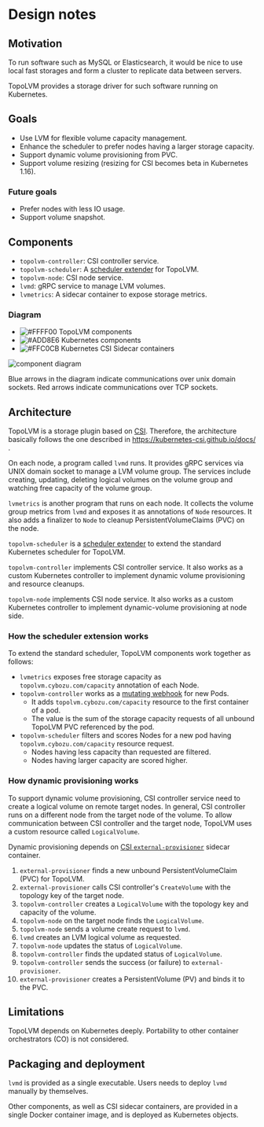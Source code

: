 Design notes
============

Motivation
----------

To run software such as MySQL or Elasticsearch, it would be nice to use
local fast storages and form a cluster to replicate data between servers.

TopoLVM provides a storage driver for such software running on Kubernetes.

Goals
-----

- Use LVM for flexible volume capacity management.
- Enhance the scheduler to prefer nodes having a larger storage capacity.
- Support dynamic volume provisioning from PVC.
- Support volume resizing (resizing for CSI becomes beta in Kubernetes 1.16).

### Future goals

- Prefer nodes with less IO usage.
- Support volume snapshot.

Components
----------

- `topolvm-controller`: CSI controller service.
- `topolvm-scheduler`: A [scheduler extender](https://github.com/kubernetes/community/blob/master/contributors/design-proposals/scheduling/scheduler_extender.md) for TopoLVM.
- `topolvm-node`: CSI node service.
- `lvmd`: gRPC service to manage LVM volumes.
- `lvmetrics`: A sidecar container to expose storage metrics.

### Diagram

- ![#FFFF00](https://placehold.it/15/FFFF00/000000?text=+) TopoLVM components
- ![#ADD8E6](https://placehold.it/15/ADD8E6/000000?text=+) Kubernetes components
- ![#FFC0CB](https://placehold.it/15/FFC0CB/000000?text=+) Kubernetes CSI Sidecar containers

![component diagram](http://www.plantuml.com/plantuml/svg/bPHFRzem6CRl-HHMUe43gl2nXwbRs8rD4MXC4-DWubV1mh4Zsw6RfdxtEOd_X02blPMyFpzwtiUF-wmDKQQfU5AJuaXAGEa2QYx_LY1CYlub26qpAOoId8FAULCoiKD4ezJ8Ml9JDIl2D4KFlu1p-T8Uqbep2WLHkiSBpMQraYUccHIWVels0p6658VkPCx4CNbD4Y4feE-ImhmxrltL-h2Qtk5YtSyM12efrk1y8hHjwTxZ_DnagnhjTImD1kVHeOAIQQD8SDIXLW6COeKdm--XfFLkqMEp1mx6WUwNnPQiF9Wll86EMcw-qQX5eymm01m2m1S1uBi1u0y4WDyT07vl0FX-0FYj05pdSau4T9Yh6QhRBwwOsdQ7DXpKRgYF42M6x8a6b9AQQL0dK4C7FgnijUWjB6N92i8taZSLJEpdwIYgV9FrP0vAstn0c1xEE65LwY19Lw1bemfmiBIBnNlnm_bkqEpBCOvZt8vVRIRXSMgWtUliaFXGqKGg5DemzV4u7siV4_hwnu2WxUkR-6A43ATdbn0hZsRRXxrDRKVbYvXzGbrtqHCgLtbsXZMrdGutQQdFGaX332IncL5n9ERA4kT1qHzyUeEBTVPST8UlBO4lbi1Nbi3NbuYA8p7V_rjBt047Zz9lCVxtYsPk2LjKAvOf80OUVn9J76wputlv08u3FcYuI-f2mAAmFqXv75wuXrSBB_NuewRZG6z2IUYeOtJxBGGLJDjN6gp6SSZtgjikucSGjAduVm00)

Blue arrows in the diagram indicate communications over unix domain sockets.
Red arrows indicate communications over TCP sockets.

Architecture
------------

TopoLVM is a storage plugin based on [CSI](https://github.com/container-storage-interface/spec/).
Therefore, the architecture basically follows the one described in
https://kubernetes-csi.github.io/docs/ .

On each node, a program called `lvmd` runs.  It provides gRPC services via
UNIX domain socket to manage a LVM volume group.  The services include
creating, updating, deleting logical volumes on the volume group and watching
free capacity of the volume group.

`lvmetrics` is another program that runs on each node.  It collects the volume
group metrics from `lvmd` and exposes it as annotations of `Node` resources.
It also adds a finalizer to `Node` to cleanup PersistentVolumeClaims (PVC) on the node.

`topolvm-scheduler` is a [scheduler extender](https://github.com/kubernetes/community/blob/master/contributors/design-proposals/scheduling/scheduler_extender.md) to extend the
standard Kubernetes scheduler for TopoLVM.

`topolvm-controller` implements CSI controller service.  It also works as
a custom Kubernetes controller to implement dynamic volume provisioning and
resource cleanups.

`topolvm-node` implements CSI node service.  It also works as a custom
Kubernetes controller to implement dynamic-volume provisioning at node side.

### How the scheduler extension works

To extend the standard scheduler, TopoLVM components work together as follows:

- `lvmetrics` exposes free storage capacity as `topolvm.cybozu.com/capacity` annotation of each Node.
- `topolvm-controller` works as a [mutating webhook](https://kubernetes.io/docs/reference/access-authn-authz/extensible-admission-controllers/) for new Pods.
    - It adds `topolvm.cybozu.com/capacity` resource to the first container of a pod.
    - The value is the sum of the storage capacity requests of all unbound TopoLVM PVC referenced by the pod.
- `topolvm-scheduler` filters and scores Nodes for a new pod having `topolvm.cybozu.com/capacity` resource request.
    - Nodes having less capacity than requested are filtered.
    - Nodes having larger capacity are scored higher.

### How dynamic provisioning works

To support dynamic volume provisioning, CSI controller service need to create a
logical volume on remote target nodes.  In general, CSI controller runs on a
different node from the target node of the volume.  To allow communication
between CSI controller and the target node, TopoLVM uses a custom resource
called `LogicalVolume`.

Dynamic provisioning depends on [CSI `external-provisioner`](https://kubernetes-csi.github.io/docs/external-provisioner.html) sidecar container.

1. `external-provisioner` finds a new unbound PersistentVolumeClaim (PVC) for TopoLVM.
2. `external-provisioner` calls CSI controller's `CreateVolume` with the topology key of the target node.
3. `topolvm-controller` creates a `LogicalVolume` with the topology key and capacity of the volume.
4. `topolvm-node` on the target node finds the `LogicalVolume`.
5. `topolvm-node` sends a volume create request to `lvmd`.
6. `lvmd` creates an LVM logical volume as requested.
7. `topolvm-node` updates the status of `LogicalVolume`.
8.  `topolvm-controller` finds the updated status of `LogicalVolume`.
9.  `topolvm-controller` sends the success (or failure) to `external-provisioner`.
10. `external-provisioner` creates a PersistentVolume (PV) and binds it to the PVC.

Limitations
-----------

TopoLVM depends on Kubernetes deeply.
Portability to other container orchestrators (CO) is not considered.

Packaging and deployment
------------------------

`lvmd` is provided as a single executable.
Users needs to deploy `lvmd` manually by themselves.

Other components, as well as CSI sidecar containers, are provided in a single
Docker container image, and is deployed as Kubernetes objects.
